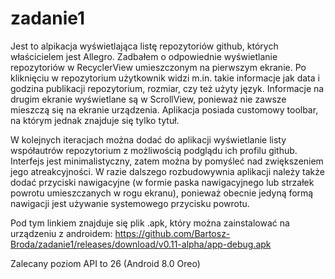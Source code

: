 # zadanie1
Jest to alpikacja wyświetlająca listę repozytoriów github, których właścicielem jest Allegro. Zadbałem o odpowiednie wyświetlanie repozytoriów w RecyclerView umieszczonym na pierwszym ekranie. Po kliknięciu w repozytorium użytkownik widzi m.in. takie informacje jak data i godzina publikacji repozytorium, rozmiar, czy też użyty język. Informacje na drugim ekranie wyświetlane są w ScrollView, ponieważ nie zawsze mieszczą się na ekranie urządzenia. Aplikacja posiada customowy toolbar, na którym jednak znajduje się tylko tytuł.

W kolejnych iteracjach można dodać do aplikacji wyświetlanie listy współautrów repozytorium z możliwością podglądu ich profilu github. Interfejs jest minimalistyczny, zatem można by pomyśleć nad zwiększeniem jego atreakcyjności. W razie dalszego rozbudowywnia aplikacji należy także dodać przyciski nawigacyjne (w formie paska nawigacyjnego lub strzałek powrotu umieszczanych w rogu ekranu), ponieważ obecnie jedyną formą nawigacji jest używanie systemowego przycisku powrotu. 

Pod tym linkiem znajduje się plik .apk, który można zainstalować na urządzeniu z androidem: https://github.com/Bartosz-Broda/zadanie1/releases/download/v0.11-alpha/app-debug.apk

Zalecany poziom API to 26 (Android 8.0 Oreo)
